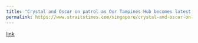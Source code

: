 ```yaml
---
title: "Crystal and Oscar on patrol as Our Tampines Hub becomes latest mall to use robots"
permalink: https://www.straitstimes.com/singapore/crystal-and-oscar-on-patrol-as-our-tampines-hub-becomes-latest-mall-to-use-robots
---
```

[link](https://www.straitstimes.com/singapore/crystal-and-oscar-on-patrol-as-our-tampines-hub-becomes-latest-mall-to-use-robots)